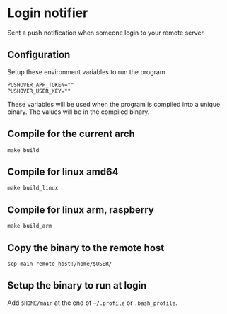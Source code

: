 # Login notifier

Sent a push notification when someone login to your remote server.

## Configuration

Setup these environment variables to run the program

```shell
PUSHOVER_APP_TOKEN=""
PUSHOVER_USER_KEY=""
```

These variables will be used when the program is compiled into a unique binary. The values will be in the compiled binary.

## Compile for the current arch

```shell
make build
```

## Compile for linux amd64

```shell
make build_linux
```

## Compile for linux arm, raspberry

```shell
make build_arm
```

## Copy the binary to the remote host

```shell
scp main remote_host:/home/$USER/
```

## Setup the binary to run at login

Add `$HOME/main` at the end of `~/.profile` or `.bash_profile`.
